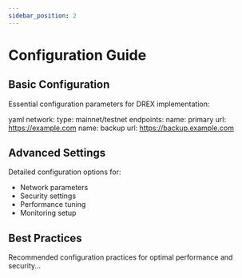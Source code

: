 ```yaml
---
sidebar_position: 2
---
```


# Configuration Guide

## Basic Configuration

Essential configuration parameters for DREX implementation: 

yaml
network:
type: mainnet/testnet
endpoints:
name: primary
url: https://example.com
name: backup
url: https://backup.example.com

## Advanced Settings

Detailed configuration options for:
- Network parameters
- Security settings
- Performance tuning
- Monitoring setup

## Best Practices

Recommended configuration practices for optimal performance and security...